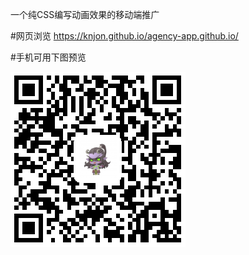 一个纯CSS编写动画效果的移动端推广

#网页浏览 https://knjon.github.io/agency-app.github.io/

#手机可用下图预览

![二维码](./images/1513358550.png)
